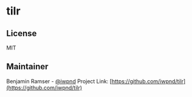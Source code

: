 # tilr

## License

MIT

## Maintainer

Benjamin Ramser - [@iwpnd](https://github.com/iwpnd)
Project Link: [https://github.com/iwpnd/tilr](https://github.com/iwpnd/tilr)
